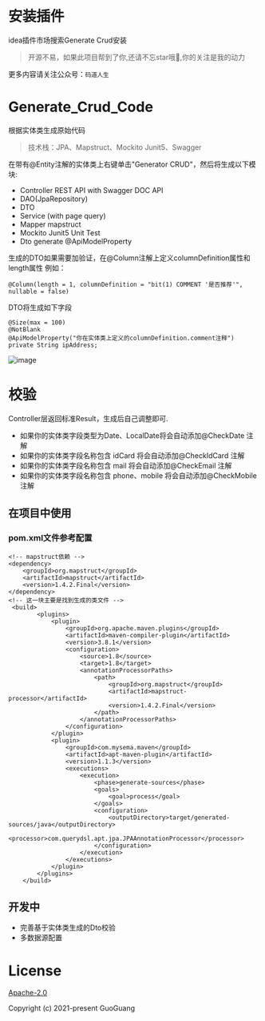 # 安装插件
idea插件市场搜索Generate Crud安装

> 开源不易，如果此项目帮到了你,还请不忘star哦🌟,你的关注是我的动力

更多内容请关注公众号：`码道人生`

# Generate_Crud_Code
根据实体类生成原始代码

> 技术栈：JPA、Mapstruct、Mockito Junit5、Swagger

在带有@Entity注解的实体类上右键单击"Generator CRUD"，然后将生成以下模块:
- Controller REST API with Swagger DOC API
- DAO(JpaRepository)
- DTO
- Service (with page query)
- Mapper mapstruct
- Mockito Junit5 Unit Test 
- Dto generate @ApiModelProperty

生成的DTO如果需要加验证，在@Column注解上定义columnDefinition属性和length属性
例如： 
```
@Column(length = 1, columnDefinition = "bit(1) COMMENT '是否推荐'", nullable = false)
```
DTO将生成如下字段
```
@Size(max = 100)
@NotBlank
@ApiModelProperty("你在实体类上定义的columnDefinition.comment注释")
private String ipAddress;
```
![image](https://yd-note.oss-cn-beijing.aliyuncs.com/%E4%B9%B1%E4%B8%83%E5%85%AB%E7%B3%9F/DEMO.gif)

# 校验
Controller层返回标准Result，生成后自己调整即可.

- 如果你的实体类字段类型为Date、LocalDate将会自动添加@CheckDate 注解
- 如果你的实体类字段名称包含 idCard 将会自动添加@CheckIdCard 注解
- 如果你的实体类字段名称包含 mail 将会自动添加@CheckEmail 注解
- 如果你的实体类字段名称包含 phone、mobile 将会自动添加@CheckMobile 注解

## 在项目中使用
### pom.xml文件参考配置
```
<!-- mapstruct依赖 -->
<dependency>
    <groupId>org.mapstruct</groupId>
    <artifactId>mapstruct</artifactId>
    <version>1.4.2.Final</version>
</dependency>
<!-- 这一块主要是找到生成的类文件 -->
 <build>
        <plugins>
            <plugin>
                <groupId>org.apache.maven.plugins</groupId>
                <artifactId>maven-compiler-plugin</artifactId>
                <version>3.8.1</version>
                <configuration>
                    <source>1.8</source>
                    <target>1.8</target>
                    <annotationProcessorPaths>
                        <path>
                            <groupId>org.mapstruct</groupId>
                            <artifactId>mapstruct-processor</artifactId>
                            <version>1.4.2.Final</version>
                        </path>
                    </annotationProcessorPaths>
                </configuration>
            </plugin>
            <plugin>
                <groupId>com.mysema.maven</groupId>
                <artifactId>apt-maven-plugin</artifactId>
                <version>1.1.3</version>
                <executions>
                    <execution>
                        <phase>generate-sources</phase>
                        <goals>
                            <goal>process</goal>
                        </goals>
                        <configuration>
                            <outputDirectory>target/generated-sources/java</outputDirectory>
                            <processor>com.querydsl.apt.jpa.JPAAnnotationProcessor</processor>
                        </configuration>
                    </execution>
                </executions>
            </plugin>
        </plugins>
    </build>
```
## 开发中
- 完善基于实体类生成的Dto校验
- 多数据源配置

# License
[Apache-2.0](https://opensource.org/licenses/Apache-2.0)

Copyright (c) 2021-present GuoGuang
